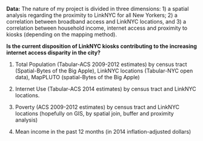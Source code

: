 **Data:**
The nature of my project is divided in three dimensions: 1) a spatial analysis regarding the proximity to LinkNYC for all New Yorkers; 2) a correlation between broadband access and LinkNYC locations, and 3) a correlation between household income, internet access and proximity to kiosks (depending on the mapping method).

**Is the current disposition of LinkNYC kiosks contributing to the increasing internet access disparity in the city?**


1)	Total Population (Tabular-ACS 2009-2012 estimates) by census tract (Spatial-Bytes of the Big Apple), LinkNYC locations (Tabular-NYC open data), MapPLUTO (spatial-Bytes of the Big Apple)

2)	Internet Use (Tabular-ACS 2014 estimates) by census tract and LinkNYC locations.

3)	Poverty (ACS 2009-2012 estimates) by census tract and LinkNYC locations (hopefully on GIS, by spatial join, buffer and proximity analysis)

4) Mean income in the past 12 months (in 2014 inflation-adjusted dollars)
